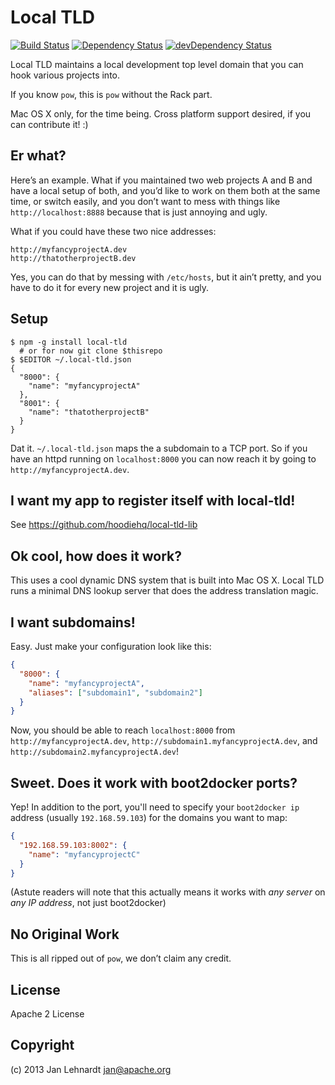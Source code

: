 # Local TLD 
[![Build Status](https://travis-ci.org/hoodiehq/local-tld.svg)](https://travis-ci.org/hoodiehq/local-tld)
[![Dependency Status](https://david-dm.org/hoodiehq/local-tld.svg)](https://david-dm.org/hoodiehq/local-tld)
[![devDependency Status](https://david-dm.org/hoodiehq/local-tld/dev-status.svg)](https://david-dm.org/hoodiehq/local-tld#info=devDependencies)

Local TLD maintains a local development top level domain that you can hook various projects into.

If you know `pow`, this is `pow` without the Rack part.

Mac OS X only, for the time being. Cross platform support desired, if you can contribute it! :)


## Er what?

Here’s an example. What if you maintained two web projects A and B and have a local setup of both, and you’d like to work on them both at the same time, or switch easily, and you don’t want to mess with things like `http://localhost:8888` because that is just annoying and ugly.

What if you could have these two nice addresses:

    http://myfancyprojectA.dev
    http://thatotherprojectB.dev

Yes, you can do that by messing with `/etc/hosts`, but it ain’t pretty, and you have to do it for every new project and it is ugly.


## Setup

    $ npm -g install local-tld
      # or for now git clone $thisrepo
    $ $EDITOR ~/.local-tld.json
    {
      "8000": {
        "name": "myfancyprojectA"
      },
      "8001": {
        "name": "thatotherprojectB"
      }
    }

Dat it. `~/.local-tld.json` maps the a subdomain to a TCP port. So if you have an httpd running on `localhost:8000` you can now reach it by going to `http://myfancyprojectA.dev`.


## I want my app to register itself with local-tld!

See https://github.com/hoodiehq/local-tld-lib


## Ok cool, how does it work?

This uses a cool dynamic DNS system that is built into Mac OS X. Local TLD runs a minimal DNS lookup server that does the address translation magic.

## I want subdomains!
Easy. Just make your configuration look like this:

```json
{
  "8000": {
    "name": "myfancyprojectA",
    "aliases": ["subdomain1", "subdomain2"]
  }
}
```

Now, you should be able to reach `localhost:8000` from `http://myfancyprojectA.dev`, `http://subdomain1.myfancyprojectA.dev`, and `http://subdomain2.myfancyprojectA.dev`!


## Sweet. Does it work with boot2docker ports?

Yep! In addition to the port, you'll need to specify your `boot2docker ip` address (usually `192.168.59.103`) for the domains you want to map:

```json
{
  "192.168.59.103:8002": {
    "name": "myfancyprojectC"
  }
}
```

(Astute readers will note that this actually means it works with *any server* on *any IP address*, not just boot2docker)

## No Original Work

This is all ripped out of `pow`, we don’t claim any credit.


## License

Apache 2 License


## Copyright

(c) 2013 Jan Lehnardt <jan@apache.org>
